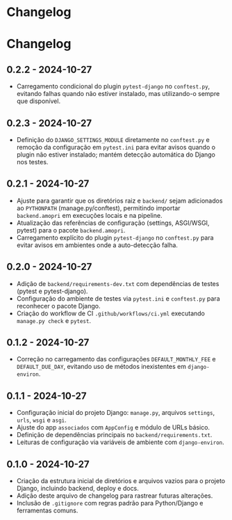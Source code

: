 # Changelog

# Changelog

## 0.2.2 - 2024-10-27
- Carregamento condicional do plugin `pytest-django` no `conftest.py`, evitando falhas quando não estiver instalado, mas utilizando-o sempre que disponível.

## 0.2.3 - 2024-10-27
- Definição do `DJANGO_SETTINGS_MODULE` diretamente no `conftest.py` e remoção da configuração em `pytest.ini` para evitar avisos quando o plugin não estiver instalado; mantém detecção automática do Django nos testes.

## 0.2.1 - 2024-10-27
- Ajuste para garantir que os diretórios raiz e `backend/` sejam adicionados ao `PYTHONPATH` (manage.py/conftest), permitindo importar `backend.amopri` em execuções locais e na pipeline.
- Atualização das referências de configuração (settings, ASGI/WSGI, pytest) para o pacote `backend.amopri`.
- Carregamento explícito do plugin `pytest-django` no `conftest.py` para evitar avisos em ambientes onde a auto-detecção falha.


## 0.2.0 - 2024-10-27
- Adição de `backend/requirements-dev.txt` com dependências de testes (pytest e pytest-django).
- Configuração do ambiente de testes via `pytest.ini` e `conftest.py` para reconhecer o pacote Django.
- Criação do workflow de CI `.github/workflows/ci.yml` executando `manage.py check` e `pytest`.

## 0.1.2 - 2024-10-27
- Correção no carregamento das configurações `DEFAULT_MONTHLY_FEE` e `DEFAULT_DUE_DAY`, evitando uso de métodos inexistentes em `django-environ`.

## 0.1.1 - 2024-10-27
- Configuração inicial do projeto Django: `manage.py`, arquivos `settings`, `urls`, `wsgi` e `asgi`.
- Ajuste do app `associados` com `AppConfig` e módulo de URLs básico.
- Definição de dependências principais no `backend/requirements.txt`.
- Leituras de configuração via variáveis de ambiente com `django-environ`.

## 0.1.0 - 2024-10-27
- Criação da estrutura inicial de diretórios e arquivos vazios para o projeto Django, incluindo backend, deploy e docs.
- Adição deste arquivo de changelog para rastrear futuras alterações.
- Inclusão de `.gitignore` com regras padrão para Python/Django e ferramentas comuns.
